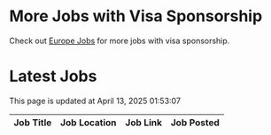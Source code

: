 # More Jobs with Visa Sponsorship

Check out [Europe Jobs](https://github.com/sureshparimi/europejobs#latest-jobs) for more jobs with visa sponsorship.

# Latest Jobs

This page is updated at April 13, 2025 01:53:07

| Job Title | Job Location | Job Link | Job Posted |
| --- | --- | --- | --- |
